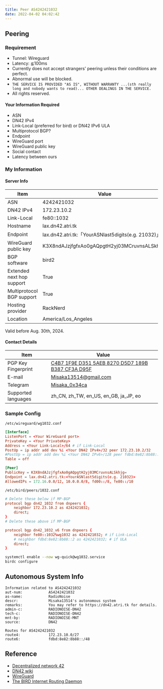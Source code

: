 ```yaml
---
title: Peer AS4242421032
date: 2022-04-02 04:02:42
---
```


## Peering

### Requirement

- Tunnel: Wireguard
- Latency: ≦100ms
- Currently does not accept strangers' peering unless their conditions are perfect.
- Abnormal use will be blocked.
- `THE SERVICE IS PROVIDED "AS IS", WITHOUT WARRANTY ...(sth really long and nobody wants to read)... OTHER DEALINGS IN THE SERVICE.`
- All rights reserved.

#### Your Information Required

- ASN
- DN42 IPv4
- Link-Local (preferred for bird) or DN42 IPv6 ULA
- Multiprotocol BGP?
- Endpoint
- WireGuard port
- WireGuard public key
- Social contact
- Latency between ours

### My Information

#### Server Info

| Item | Value |
| -- | -- |
| ASN                       | 4242421032                                          |
| DN42 IPv4                 | 172.23.10.2                                         |
| Link-Local                | fe80::1032                                          |
| Hostname                  | lax.dn42.atri.tk                                    |
| Endpoint                  | lax.dn42.atri.tk:「YourASNlast5digits(e.g. 21032)」 |
| WireGuard public key      | K3X8ndAJzjfgfxAo0gAQpgtH2yj03MCruvnsALSkhjg=        |
| BGP software              | bird2                                               |
| Extended next hop support | True                                                |
| Multiprotocol BGP support | True                                                |
| Hosting provider          | RackNerd                                            |
| Location                  | America/Los_Angeles                                 |

Valid before Aug. 30th, 2024.

#### Contact Details

| Item | Value |
| -- | -- |
| PGP Key Fingerprint | [C4B7 1F9E D351 5AEB 8270 D5D7 189B B387 CF3A D95F](https://keys.openpgp.org/vks/v1/by-fingerprint/C4B71F9ED3515AEB8270D5D7189BB387CF3AD95F) |
| E-mail              | [Misaka13514@gmail.com](mailto:Misaka13514@gmail.com)                                                                                        |
| Telegram            | [Misaka_0x34ca](https://t.me/Misaka_0x34ca)                                                                                                  |
| Supported languages | zh_CN, zh_TW, en_US, en_GB, ja_JP, eo                                                                                                        |

### Sample Config

`/etc/wireguard/wg1032.conf`

```conf
[Interface]
ListenPort = <Your WireGuard port>
PrivateKey = <Your PrivateKey>
Address = <Your Link-Local>/64 # if Link-Local
PostUp = ip addr add dev %i <Your DN42 IPv4>/32 peer 172.23.10.2/32
#PostUp = ip addr add dev %i <Your DN42 IPv6>/128 peer fdbd:8e82:8b88::2/128 # if ULA
Table = off

[Peer]
PublicKey = K3X8ndAJzjfgfxAo0gAQpgtH2yj03MCruvnsALSkhjg=
Endpoint = lax.dn42.atri.tk:<YourASNlast5digits(e.g. 21032)>
AllowedIPs = 172.16.0.0/12, 10.0.0.0/8, fd00::/8, fe80::/10
```

`/etc/bird/peers/1032.conf`

```conf
# Delete these below if MP-BGP
protocol bgp dn42_1032 from dnpeers {
    neighbor 172.23.10.2 as 4242421032;
    direct;
}
# Delete these above if MP-BGP

protocol bgp dn42_1032_v6 from dnpeers {
    neighbor fe80::1032%wg1032 as 4242421032; # if Link-Local
    # neighbor fdbd:8e82:8b88::2 as 4242421032; # if ULA
    direct;
}
```

```sh
systemctl enable --now wg-quick@wg1032.service
birdc configure
```

## Autonomous System Info

```text
Information related to AS4242421032
aut-num:            AS4242421032
as-name:            RadioNoise
descr:              Misaka13514's autonomous system
remarks:            You may refer to https://dn42.atri.tk for details.
admin-c:            RADIONOISE-DN42
tech-c:             RADIONOISE-DN42
mnt-by:             RADIONOISE-MNT
source:             DN42

Routes for AS4242421032
route4:             172.23.10.0/27
route6:             fdbd:8e82:8b88::/48
```

## Reference

- [Decentralized network 42](https://dn42.us)
- [DN42 wiki](https://wiki.dn42.dev)
- [WireGuard](https://www.wireguard.com)
- [The BIRD Internet Routing Daemon](https://bird.network.cz)
